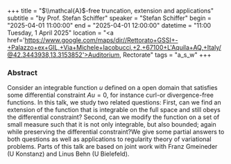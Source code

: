 +++
title = "$\\mathcal{A}$-free truncation, extension and applications"
subtitle = "by Prof. Stefan Schiffer"
speaker = "Stefan Schiffer"
begin = "2025-04-01 11:00:00"
end = "2025-04-01 12:00:00"
datetime = "11:00 Tuesday, 1 April 2025"
location = "<a href='https://www.google.com/maps/dir//Rettorato+GSSI+-+Palazzo+ex+GIL,+Via+Michele+Iacobucci,+2,+67100+L'Aquila+AQ,+Italy/@42.3443938,13.3153852'>Auditorium, Rectorate</a>"
tags = "a_s_w"
+++

### Abstract
Consider an integrable function $u$ defined on a open domain that satisfies some differential constraint $A u=0$, for instance curl-or divergence-free functions. In this talk, we study two related questions: First, can we find an extension of the function that is integrable on the full space and still obeys the differential constraint? Second, can we modify the function on a set of small measure such that it is not only integrable, but also bounded; again while preserving the differential constraint?We give some partial answers to both questions as well as applications to regularity theory of variational problems. Parts of this talk are based on joint work with Franz Gmeineder (U Konstanz) and Linus Behn (U Bielefeld).
